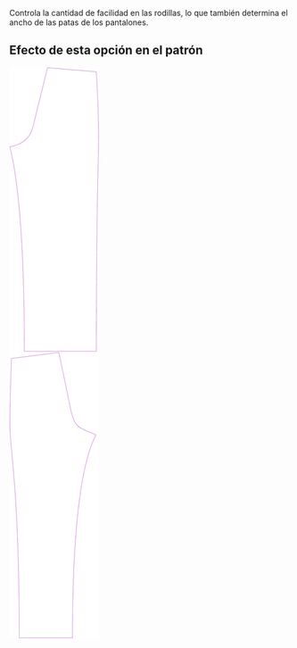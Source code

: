 
Controla la cantidad de facilidad en las rodillas, lo que también determina el ancho de las patas de los pantalones.


## Efecto de esta opción en el patrón
![Esta imagen muestra el efecto de esta opción superponiendo varias variantes que tienen un valor diferente para esta opción](titan_kneeease_sample.svg "Efecto de esta opción en el patrón")